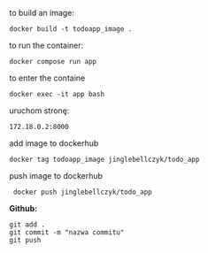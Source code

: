 to build an image:
```
docker build -t todoapp_image .
```
to run the container:
```
docker compose run app
```
to enter the containe
```
docker exec -it app bash
```
uruchom stronę:
```
172.18.0.2:8000
```
add image to dockerhub
```
docker tag todoapp_image jinglebellczyk/todo_app
```
push image to dockerhub
```
 docker push jinglebellczyk/todo_app
```
**Github:**
```
git add .
git commit -m "nazwa commitu"
git push
```